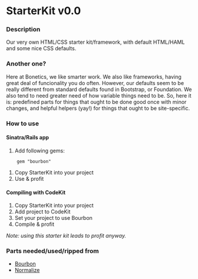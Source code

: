 # StarterKit v0.0

### Description

Our very own HTML/CSS starter kit/framework, with default HTML/HAML and some nice CSS defaults.

### Another one?

Here at Bonetics, we like smarter work. We also like frameworks, having great deal of funcionality you do often. However, our defaults seem to be really different from standard defaults found in Bootstrap, or Foundation. We also tend to need greater need of how variable things need to be. So, here it is: predefined parts for things that ought to be done good once with minor changes, and helpful helpers (yay!) for things that ought to be site-specific.

### How to use

#### Sinatra/Rails app

1. Add following gems:

```
	gem "bourbon"
```

1. Copy StarterKit into your project
1. Use & profit

#### Compiling with CodeKit

1. Copy StarterKit into your project
1. Add project to CodeKit
1. Set your project to use Bourbon
1. Compile & profit

*Note: using this starter kit leads to profit anyway.*

### Parts needed/used/ripped from

* [Bourbon](https://github.com/thoughtbot/bourbon)
* [Normalize](https://github.com/necolas/normalize.css)